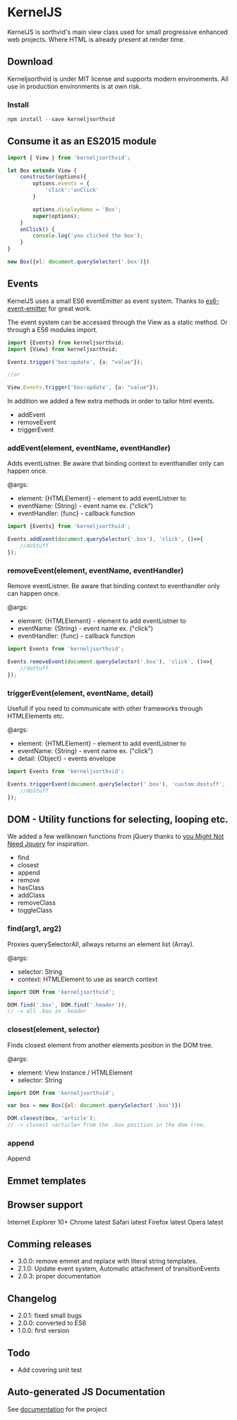 # KernelJS #
KernelJS is sorthvid's main view class used for small progressive enhanced web projects. Where HTML is already present at render time. 

## Download ##
Kerneljsorthvid is under MIT license and supports modern environments. All use in production environments is at own risk. 

### Install

```js
npm install --save kerneljsorthvid
```

## Consume it as an ES2015 module ##

```js
import { View } from 'kerneljsorthvid';

let Box extends View {
	constructor(options){
		options.events = {
			'click':'onClick'
		}

		options.displayName = 'Box';
		super(options);
	}
	onClick() {
		console.log('you clicked the box');
	}
}

new Box({el: document.querySelector('.box')})

```

## Events ##
KernelJS uses a small ES6 eventEmitter as event system. Thanks to [es6-event-emitter](https://github.com/JFusco/es6-event-emitter) for great work. 

The event system can be accessed through the View as a static method. Or through a ES6 modules import.

```js
import {Events} from kerneljsorthvid;
import {View} from kerneljsorthvid;

Events.trigger('box:update', {a: "value"});

//or

View.Events.trigger('box:update', {a: "value"});

```

In addition we added a few extra methods in order to tailor html events.

* addEvent
* removeEvent
* triggerEvent

### addEvent(element, eventName, eventHandler) ###
Adds eventListner. Be aware that binding context to eventhandler only can happen once.

@args:
* element: {HTMLElement} - element to add eventListner to
* eventName: {String} - event name ex. ("click")
* eventHandler: {func} - callback function

```js
import {Events} from 'kerneljsorthvid';

Events.addEvent(document.querySelector('.box'), 'click', ()=>{ 
	//doStuff
});
```

### removeEvent(element, eventName, eventHandler) ###
Remove eventListner. Be aware that binding context to eventhandler only can happen once.

@args:
* element: {HTMLElement} - element to add eventListner to
* eventName: {String} - event name ex. ("click")
* eventHandler: {func} - callback function

```js
import Events from 'kerneljsorthvid';

Events.removeEvent(document.querySelector('.box'), 'click', ()=>{ 
	//doStuff
});
```

### triggerEvent(element, eventName, detail) ###
Usefull if you need to communicate with other frameworks through HTMLElements etc.

@args:
* element: {HTMLElement} - element to add eventListner to
* eventName: {String} - event name ex. ("click")
* detail: {Object} - events envelope

```js
import Events from 'kerneljsorthvid';

Events.triggerEvent(document.querySelector('.box'), 'custom:dostuff', ()=>{ 
	//doStuff
});
```


## DOM - Utility functions for selecting, looping etc. 
We added a few wellknown functions from jQuery thanks to [you Might Not Need Jquery](http://youmightnotneedjquery.com/) for inspiration.

* find 
* closest
* append
* remove
* hasClass
* addClass
* removeClass
* toggleClass

### find(arg1, arg2) ###
Proxies querySelectorAll, allways returns an element list (Array). 

@args:
* selector: String
* context: HTMLElement to use as search context
```js
import DOM from 'kerneljsorthvid';

DOM.find('.box', DOM.find('.header'));
// -> all .box in .header
```

### closest(element, selector) ###
Finds closest element from another elements position in the DOM tree.

@args:
* element: View Instance / HTMLElement
* selector: String

```js
import DOM from 'kerneljsorthvid';

var box = new Box({el: document.querySelector('.box')})

DOM.closest(box, 'article');
// -> closest <article> from the .box position in the dom tree. 
```

### append ###
Append 

## Emmet templates ##

## Browser support ##
Internet Explorer 10+
Chrome latest
Safari latest
Firefox latest
Opera latest

## Comming releases ##
* 3.0.0: remove emmet and replace with literal string templates.   
* 2.1.0: Update event system, Automatic attachment of transitionEvents
* 2.0.3: proper documentation

## Changelog ##
* 2.0.1: fixed small bugs
* 2.0.0: converted to ES6
* 1.0.0: first version 

## Todo ##
* Add covering unit test

## Auto-generated JS Documentation ##
See [documentation](documentation/js) for the project

